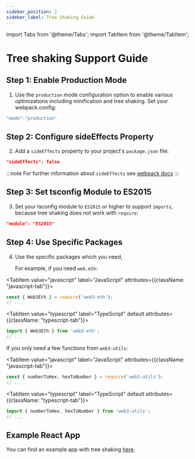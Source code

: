 ```yaml
---
sidebar_position: 2
sidebar_label: Tree Shaking Guide
---
```


import Tabs from '@theme/Tabs';
import TabItem from '@theme/TabItem';

# Tree shaking Support Guide

## Step 1: Enable Production Mode

1. Use the `production` mode configuration option to enable various optimizations including minification and tree shaking. Set your webpack.config:

```js
"mode":"production"
```

## Step 2: Configure sideEffects Property

2. Add a `sideEffects` property to your project's `package.json` file:

```json
"sideEffects": false
```

:::note
For further information about `sideEffects` see [webpack docs](https://webpack.js.org/guides/tree-shaking/)
::: 

## Step 3: Set tsconfig Module to ES2015

3. Set your tsconfig module to `ES2015` or higher to support `imports`, because tree shaking does not work with `require`:

```json
"module": "ES2015"
```

## Step 4: Use Specific Packages

4. Use the specific packages which you need,

    For example, if you need `web.eth`:

<Tabs groupId="prog-lang" queryString>

  <TabItem value="javascript" label="JavaScript"
  	attributes={{className: "javascript-tab"}}>

```javascript
const { Web3Eth } = require('web3-eth');
// ...
```

  </TabItem>
  
  <TabItem value="typescript" label="TypeScript" default
  	attributes={{className: "typescript-tab"}}>

```typescript
import { Web3Eth } from 'web3-eth';
// ...
```

  </TabItem>
</Tabs>

If you only need a few functions from `web3-utils`:

<Tabs groupId="prog-lang" queryString>

  <TabItem value="javascript" label="JavaScript"
  	attributes={{className: "javascript-tab"}}>

```javascript
const { numberToHex, hexToNumber } = require('web3-utils');
// ...
```

  </TabItem>
  
  <TabItem value="typescript" label="TypeScript" default
  	attributes={{className: "typescript-tab"}}>

```typescript
import { numberToHex, hexToNumber } from 'web3-utils';
// ...
```

  </TabItem>
</Tabs>

## Example React App

You can find an example app with tree shaking [here](https://github.com/ChainSafe/web3js-example-react-app).
